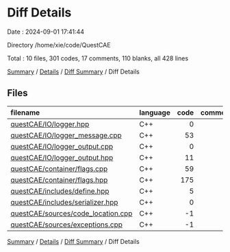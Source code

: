 # Diff Details

Date : 2024-09-01 17:41:44

Directory /home/xie/code/QuestCAE

Total : 10 files,  301 codes, 17 comments, 110 blanks, all 428 lines

[Summary](results.md) / [Details](details.md) / [Diff Summary](diff.md) / Diff Details

## Files
| filename | language | code | comment | blank | total |
| :--- | :--- | ---: | ---: | ---: | ---: |
| [questCAE/IO/logger.hpp](/questCAE/IO/logger.hpp) | C++ | 0 | 0 | 1 | 1 |
| [questCAE/IO/logger_message.cpp](/questCAE/IO/logger_message.cpp) | C++ | 53 | 3 | 16 | 72 |
| [questCAE/IO/logger_output.cpp](/questCAE/IO/logger_output.cpp) | C++ | 0 | 0 | 1 | 1 |
| [questCAE/IO/logger_output.hpp](/questCAE/IO/logger_output.hpp) | C++ | 11 | 5 | 9 | 25 |
| [questCAE/container/flags.cpp](/questCAE/container/flags.cpp) | C++ | 59 | 3 | 18 | 80 |
| [questCAE/container/flags.hpp](/questCAE/container/flags.hpp) | C++ | 175 | 6 | 62 | 243 |
| [questCAE/includes/define.hpp](/questCAE/includes/define.hpp) | C++ | 5 | 0 | 2 | 7 |
| [questCAE/includes/serializer.hpp](/questCAE/includes/serializer.hpp) | C++ | 0 | 0 | 1 | 1 |
| [questCAE/sources/code_location.cpp](/questCAE/sources/code_location.cpp) | C++ | -1 | 0 | 0 | -1 |
| [questCAE/sources/exceptions.cpp](/questCAE/sources/exceptions.cpp) | C++ | -1 | 0 | 0 | -1 |

[Summary](results.md) / [Details](details.md) / [Diff Summary](diff.md) / Diff Details